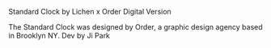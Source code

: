 Standard Clock by Lichen x Order Digital Version

The Standard Clock was designed by Order, a graphic design agency based in Brooklyn NY. 
Dev by Ji Park
